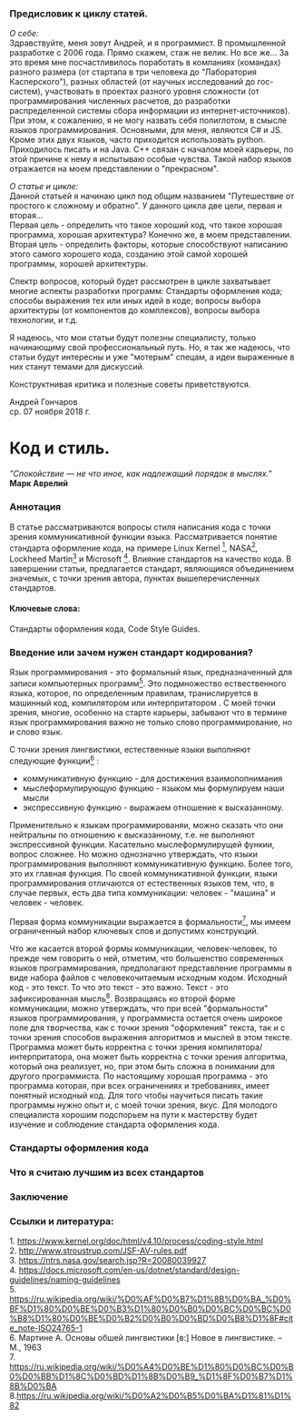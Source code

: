 ### Предисловик к циклу статей.
*О себе:*  
Здравствуйте, меня зовут Андрей, и я программист. В промышленной разработке с 2006 года. Прямо скажем, стаж не велик. Но все же... За это время мне посчастливилось поработать в компаниях (командах) разного размера (от стартапа в три человека до "Лаборатория Касперского"), разных областей (от научных исследований до гос-систем), участвовать в проектах разного уровня сложности (от программирования численных расчетов, до разработки распределенной системы сбора информации из интернет-источников).  
При этом, к сожалению, я не могу назвать себя полиглотом, в смысле языков программирования. Основными, для меня, являются C# и JS. Кроме этих двух языков, часто приходится использовать python. Приходилось писать и на Java. C++ связан с началом моей карьеры, по этой причине к нему я испытываю особые чувства. Такой набор языков отражается на моем представлении о "прекрасном".  

*О статье и цикле:*  
Данной статьей я начинаю цикл под общим названием "Путешествие от простого к сложному и обратно". У данного цикла две цели, первая и вторая...   
Первая цель - определить что такое хороший код, что такое хорошая программа, хорошая архитектура? Конечно же, в моем представлении.  
Вторая цель - определить факторы, которые способствуют написанию этого самого хорошего кода, созданию этой самой хорошей программы, хорошей архитектуры.  

Спектр вопросов, который будет рассмотрен в цикле захватывает многие аспекты разработки программ: Стандарты оформления кода; способы выражения тех или иных идей в коде; вопросы выбора архитектуры (от компонентов до комплексов), вопросы выбора технологии, и т.д.  

Я надеюсь, что мои статьи будут полезны специалисту, только начинающиму свой профессиональный путь. Но, я так же надеюсь, что статьи будут интересны и уже "мотерым" спецам, а идеи выраженные в них станут темами для дискуссий. 

Конструктнивая критика и полезные советы приветствуются.

Андрей Гончаров  
ср. 07 ноября 2018 г.  

# Код и стиль.  

<i>"Спокойствие — не что иное, как надлежащий порядок в мыслях."</i>  
**Марк Аврелий**  

### Аннотация  
В статье рассматриваются вопросы стиля написания кода с точки зрения коммуникативной функции языка. Рассматривается понятие стандарта оформление кода, на примере Linux Kernel [<sup>1</sup>](#1), NASA[<sup>2</sup>](#2), Lockheed Martin[<sup>3</sup>](#3) и Microsoft [<sup>4</sup>](#4). Влияние стандартов на качество кода. 
В завершении статьи, предлагается стандарт, являющияся объединением значемых, с точки зрения автора, пунктах вышеперечисленных стандартов.


#### Ключевые слова:  
Стандарты оформления кода, Code Style Guides.

### Введение или зачем нужен стандарт кодирования?

Язык программирования - это  формальный язык, предназначенный для записи компьютерных программ[<sup>5</sup>](#5).
Это подмножество ествественного языка, которое, по определенным правилам, транислируется в машинный код, компилятором или интерпритатором .
С моей точки зрения, многие, особенно на старте карьеры, забывают что в термине язык программирования важно не только слово программирование, но и слово язык. 

С точки зрения лингвистики, естественные языки выполняют следующие функции[<sup>6</sup>](#6) : 
* коммуникативную функцию - для достижения взаимопопнимания  
* мыслеформулирующую функцию - языком мы формулируем наши мысли  
* экспрессивную функцию - выражаем отношение к высказанному.  

Применительно к языкам программированяи, можно сказать что они нейтральны по отношению к высказанному, т.е. не выполняют экспрессивной функции. Касательно мыслеформулирущей функии, вопрос сложнее. Но можно однозначно утверждать, что языки программирования выполняют коммуникативную функцию. Более того, это их главная функция. 
По своей коммуникативной функции, языки программирования отличаются от естественных языков тем, что, в случае первых, есть два типа коммуникации: человек - "машина" и человек - человек.  

Первая форма коммуникации выражается в формальности[<sup>7</sup>](#7), мы имеем ограниченный набор ключевых слов и допустимх конструкций.  

Что же касается второй формы коммуникации, человек-человек, то прежде чем говорить о ней, отметим, что большенство современных языков программирования, предполагают представление программы в виде набора файлов с человекочитаемым исходным кодом. Исходный код - это текст.
То что это текст - это важно. Текст - это зафиксированная мысль[<sup>8</sup>](#8). 
Возвращаясь ко второй форме коммуникации, можно утверждать, что при всей "формальности" языков программирования, у программиста остается очень широкое поле для творчества, как с точки зрения "оформления" текста, так и с точки зрения способов выражения алгоритмов и мыслей в этом тексте. Программа может быть корректна с точки зрения компилятора/интерпритатора, она может быть корректна с точки зрения алгоритма, который она реализует, но, при этом быть сложна в понимании для другого программиста. 
По настоящиму хорошая программа - это программа которая, при всех ограничениях и требованиях, имеет понятный исходный код. Для того чтобы научиться писать такие программы нужно опыт и, с моей точки зрения, вкус. Для молодого специалиста хорошим подспорьем на пути к мастерству будет изучение и соблюдение стандарта оформления кода.

### Стандарты оформления кода  
[//]: # (Кратко о том что есть)



### Что я считаю лучшим из всех стандартов  
### Заключение  
### Ссылки и литература:  
<a class='anchor' id='1'>1</a>. https://www.kernel.org/doc/html/v4.10/process/coding-style.html  
<a class='anchor' id='2'>2</a>. http://www.stroustrup.com/JSF-AV-rules.pdf  
<a class='anchor' id='3'>3</a>. https://ntrs.nasa.gov/search.jsp?R=20080039927  
<a class='anchor' id='4'>4</a>. https://docs.microsoft.com/en-us/dotnet/standard/design-guidelines/naming-guidelines  
<a class='anchor' id='5'>5</a>. https://ru.wikipedia.org/wiki/%D0%AF%D0%B7%D1%8B%D0%BA_%D0%BF%D1%80%D0%BE%D0%B3%D1%80%D0%B0%D0%BC%D0%BC%D0%B8%D1%80%D0%BE%D0%B2%D0%B0%D0%BD%D0%B8%D1%8F#cite_note-ISO24765-1  
<a class='anchor' id='6'>6</a>. Мартине А. Основы обшей лингвистики \[в:\] Новое в лингвистике. – М., 1963  
<a class='anchor' id='7'>7</a>. https://ru.wikipedia.org/wiki/%D0%A4%D0%BE%D1%80%D0%BC%D0%B0%D0%BB%D1%8C%D0%BD%D1%8B%D0%B9_%D1%8F%D0%B7%D1%8B%D0%BA
<a class='anchor' id='8'>8</a>.https://ru.wikipedia.org/wiki/%D0%A2%D0%B5%D0%BA%D1%81%D1%82


